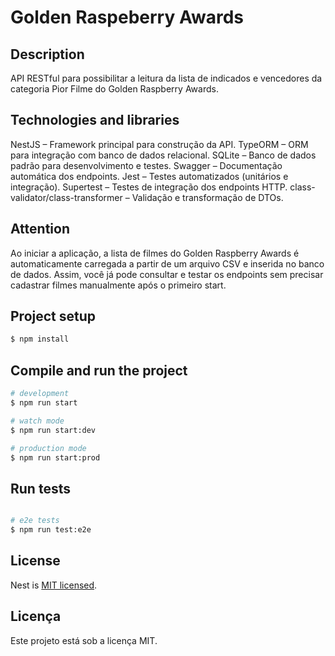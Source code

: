 
# Golden Raspeberry Awards

## Description

API RESTful para possibilitar a leitura da lista de indicados e vencedores da categoria Pior Filme do Golden Raspberry Awards.

## Technologies and libraries

NestJS – Framework principal para construção da API.
TypeORM – ORM para integração com banco de dados relacional.
SQLite – Banco de dados padrão para desenvolvimento e testes.
Swagger – Documentação automática dos endpoints.
Jest – Testes automatizados (unitários e integração).
Supertest – Testes de integração dos endpoints HTTP.
class-validator/class-transformer – Validação e transformação de DTOs.

## Attention

Ao iniciar a aplicação, a lista de filmes do Golden Raspberry Awards é automaticamente carregada a partir de um arquivo CSV e inserida no banco de dados.
Assim, você já pode consultar e testar os endpoints sem precisar cadastrar filmes manualmente após o primeiro start.

## Project setup

```bash
$ npm install
```

## Compile and run the project

```bash
# development
$ npm run start

# watch mode
$ npm run start:dev

# production mode
$ npm run start:prod
```

## Run tests

```bash

# e2e tests
$ npm run test:e2e

```

## License

Nest is [MIT licensed](https://github.com/nestjs/nest/blob/master/LICENSE).

## Licença

Este projeto está sob a licença MIT.
